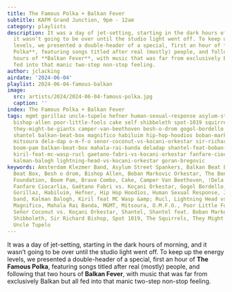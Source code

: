 ```yaml
---
title: The Famous Polka + Balkan Fever
subtitle: KAFM Grand Junction, 9pm - 12am
category: playlists
description: It was a day of jet-setting, starting in the dark hours of morning, and
  it wasn’t going to be over until the studio light went off. To keep up the energy
  levels, we presented a double-header of a special, first an hour of **The Famous
  Polka**, featuring songs titled after real (mostly) people, and following that two
  hours of **Balkan Fever**, with music that was far from exclusively Balkan but all
  fed into that manic two-step non-stop feeling.
author: jclacking
airdate: '2024-06-04'
playlist: 2024-06-04-famous-balkan
image:
  src: artists/2024/2024-06-04-famous-polka.jpg
  caption: ''
index: The Famous Polka + Balkan Fever
tags: mgmt gorillaz uncle-tupelo hefner human-sexual-response asylum-street-spankers
  bishop-allen poor-little-fools cake self shibboleth spot-1019 squirrels boneless-children-foundation
  they-might-be-giants camper-van-beethoven besh-o-drom gogol-bordello brave-combo
  shantel balkan-beat-box magnifico habiluim hip-hop-hoodios boban-markovic-orkestar
  mitsoura dela-dap o-m-f-o senor-coconut-vs-kocani-orkestar sir-richard-bishop amsterdam-klezmer-band
  boom-pam balkan-beat-box mahala-rai-banda deladap shantel-feat-boban-markovic-orkestar
  kiril-feat-mc-wasp-rucl gaetano-fabri-vs-kocani-orkestar fanfare-ciocarlia jony-iliev-band
  kalman-balogh lightning-head-vs-kocani-orkestar goran-bregovic
keywords: Amsterdam Klezmer Band, Asylum Street Spankers, Balkan Beat Box, Balkan
  Beat Box, Besh o drom, Bishop Allen, Boban Markovic Orkestar, The Boneless Children
  Foundation, Boom Pam, Brave Combo, Cake, Camper Van Beethoven, !Dela Dap, DelaDap,
  Fanfare Ciocarlia, Gaëtano Fabri vs. Koçani Orkestar, Gogol Bordello, Goran Bregovic,
  Gorillaz, Habiluim, Hefner, Hip Hop Hoodíos, Human Sexual Response, Jony Iliev &amp;
  band, Kalman Balogh, Kiril feat MC Wasp &amp; Rucl, Lightning Head vs. Koçani Orkestar,
  Magnifico, Mahala Rai Banda, MGMT, Mitsoura, O.M.F.O., Poor Little Fools, Self,
  Señor Coconut vs. Koçani Orkestar, Shantel, Shantel feat. Boban Markovic Orkestar,
  Shibboleth, Sir Richard Bishop, Spot 1019, The Squirrels, They Might Be Giants,
  Uncle Tupelo
---
```

It was a day of jet-setting, starting in the dark hours of morning, and it wasn’t going to be over until the studio light went off. To keep up the energy levels, we presented a double-header of a special, first an hour of **The Famous Polka**, featuring songs titled after real (mostly) people, and following that two hours of **Balkan Fever**, with music that was far from exclusively Balkan but all fed into that manic two-step non-stop feeling.
